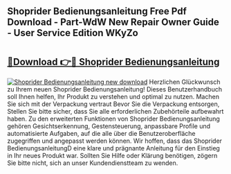 ## Shoprider Bedienungsanleitung Free Pdf Download - Part-WdW New Repair Owner Guide - User Service Edition WKyZo

# <h2><a href="http://df1666.blite.top/?on=Shoprider+Bedienungsanleitung">🔗Download 👉🔴 Shoprider Bedienungsanleitung</a></h2>

[![Shoprider Bedienungsanleitung new download](https://i.imgur.com/lujVjoI.png)](http://df1666.blite.top/?on=Shoprider+Bedienungsanleitung)
Herzlichen Glückwunsch zu Ihrem neuen Shoprider Bedienungsanleitung! Dieses Benutzerhandbuch soll Ihnen helfen, Ihr Produkt zu verstehen und optimal zu nutzen. Machen Sie sich mit der Verpackung vertraut Bevor Sie die Verpackung entsorgen, Stellen Sie bitte sicher, dass Sie alle erforderlichen Zubehörteile aufbewahrt haben. Zu den erweiterten Funktionen von Shoprider Bedienungsanleitung gehören Gesichtserkennung, Gestensteuerung, anpassbare Profile und automatisierte Aufgaben, auf die alle über die Benutzeroberfläche zugegriffen und angepasst werden können. Wir hoffen, dass das Shoprider BedienungsanleitungD eine klare und prägnante Anleitung für den Einstieg in Ihr neues Produkt war. Sollten Sie Hilfe oder Klärung benötigen, zögern Sie bitte nicht, sich an unser Kundendienstteam zu wenden.
